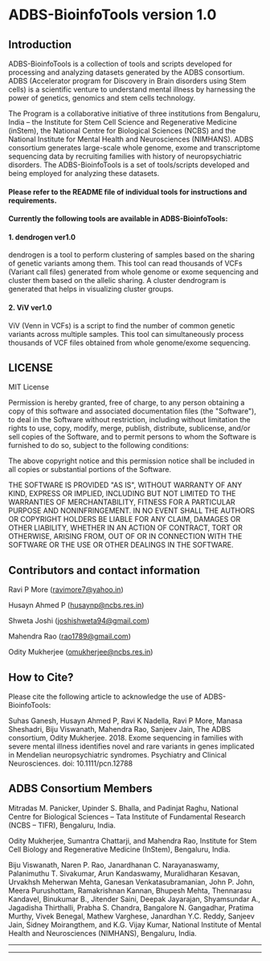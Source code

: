# ADBS-BioinfoTools version 1.0 

## Introduction

ADBS-BioinfoTools is a collection of tools and scripts developed
for processing and analyzing datasets generated by the ADBS consortium.
ADBS (Accelerator program for Discovery in Brain disorders using Stem 
cells) is a scientific venture to understand mental illness by harnessing 
the power of genetics, genomics and stem cells technology. 

The Program is a collaborative initiative of three institutions from 
Bengaluru, India – the Institute for Stem Cell Science and Regenerative 
Medicine (inStem), the National Centre for Biological Sciences (NCBS) 
and the National Institute for Mental Health and Neurosciences (NIMHANS).
ADBS consortium generates large-scale whole genome, exome and 
transcriptome sequencing data by recruiting families with history of
neuropsychiatric disorders. The ADBS-BioinfoTools is a set of tools/scripts 
developed and being employed for analyzing these datasets. 


#### Please refer to the README file of individual tools for instructions and requirements.

#### Currently the following tools are available in ADBS-BioinfoTools:

#### 1. dendrogen ver1.0

dendrogen is a tool to perform clustering of samples based on the sharing of genetic variants among them. This tool can read thousands of VCFs (Variant call files) generated from whole genome or exome sequencing and cluster them based on the allelic sharing. A cluster dendrogram is generated that helps in visualizing	cluster groups.

#### 2. ViV ver1.0

ViV (Venn in VCFs) is a script to find the number of common genetic variants across multiple samples. This tool can simultaneously process thousands of VCF files obtained from whole genome/exome sequencing.


## LICENSE

MIT License

Permission is hereby granted, free of charge, to any person obtaining a copy
of this software and associated documentation files (the "Software"), to deal
in the Software without restriction, including without limitation the rights
to use, copy, modify, merge, publish, distribute, sublicense, and/or sell
copies of the Software, and to permit persons to whom the Software is
furnished to do so, subject to the following conditions:

The above copyright notice and this permission notice shall be included in all
copies or substantial portions of the Software.

THE SOFTWARE IS PROVIDED "AS IS", WITHOUT WARRANTY OF ANY KIND, EXPRESS OR
IMPLIED, INCLUDING BUT NOT LIMITED TO THE WARRANTIES OF MERCHANTABILITY,
FITNESS FOR A PARTICULAR PURPOSE AND NONINFRINGEMENT. IN NO EVENT SHALL THE
AUTHORS OR COPYRIGHT HOLDERS BE LIABLE FOR ANY CLAIM, DAMAGES OR OTHER
LIABILITY, WHETHER IN AN ACTION OF CONTRACT, TORT OR OTHERWISE, ARISING FROM,
OUT OF OR IN CONNECTION WITH THE SOFTWARE OR THE USE OR OTHER DEALINGS IN THE
SOFTWARE.


## Contributors and contact information

Ravi P More (ravimore7@yahoo.in)

Husayn Ahmed P (husaynp@ncbs.res.in)

Shweta Joshi (joshishweta94@gmail.com)

Mahendra Rao (rao1789@gmail.com)

Odity Mukherjee (omukherjee@ncbs.res.in)


## How to Cite?

Please cite the following article to acknowledge the use of ADBS-BioinfoTools:

Suhas Ganesh,  Husayn Ahmed P,  Ravi K Nadella, Ravi P More, Manasa Sheshadri, Biju Viswanath, Mahendra Rao, Sanjeev Jain, The ADBS consortium, Odity Mukherjee. 2018. Exome sequencing in families with severe mental illness identifies novel and rare variants in genes implicated in Mendelian neuropsychiatric syndromes. Psychiatry and Clinical Neurosciences. doi: 10.1111/pcn.12788


## ADBS Consortium Members

Mitradas M. Panicker, Upinder S. Bhalla, and Padinjat Raghu, National Centre for Biological Sciences – Tata Institute of Fundamental Research (NCBS – TIFR), Bengaluru, India. 

Odity Mukherjee, Sumantra Chattarji, and Mahendra Rao, Institute for Stem Cell Biology and Regenerative Medicine (InStem), Bengaluru, India.

Biju Viswanath, Naren P. Rao, Janardhanan C. Narayanaswamy, Palanimuthu T. Sivakumar, Arun Kandaswamy, Muralidharan Kesavan, Urvakhsh Meherwan Mehta, Ganesan Venkatasubramanian, John P. John, Meera Purushottam, Ramakrishnan Kannan, Bhupesh Mehta, Thennarasu Kandavel, Binukumar B., Jitender Saini, Deepak Jayarajan, Shyamsundar A., Jagadisha Thirthalli, Prabha S. Chandra, Bangalore N. Gangadhar, Pratima Murthy, Vivek Benegal, Mathew Varghese, Janardhan Y.C. Reddy, Sanjeev Jain, Sidney Moirangthem, and K.G. Vijay Kumar, National Institute of Mental Health and Neurosciences (NIMHANS), Bengaluru, India.

****
****
